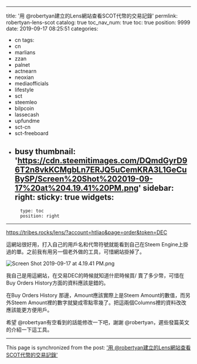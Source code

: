 
---
title: '用 @robertyan建立的Lens網站查看SCOT代幣的交易記錄'
permlink: robertyan-lens-scot
catalog: true
toc_nav_num: true
toc: true
position: 9999
date: 2019-09-17 08:25:51
categories:
- cn
tags:
- cn
- marlians
- zzan
- palnet
- actnearn
- neoxian
- mediaofficials
- lifestyle
- sct
- steemleo
- bilpcoin
- lassecash
- upfundme
- sct-cn
- sct-freeboard
- busy
thumbnail: 'https://cdn.steemitimages.com/DQmdGyrD96T2n8vkKCMgbLn7ERJQ5uCemKRA3L1GeCuBySP/Screen%20Shot%202019-09-17%20at%204.19.41%20PM.png'
sidebar:
    right:
        sticky: true
widgets:
    -
        type: toc
        position: right
---


https://tribes.rocks/lens/?account=htliao&page=order&token=DEC

這網站很好用，打入自己的用戶名和代幣符號就能看到自己在Steem Engine上掛過的單。之前我有用另一個老外做的工具，可惜網站掛掉了。

![Screen Shot 2019-09-17 at 4.19.41 PM.png](https://cdn.steemitimages.com/DQmdGyrD96T2n8vkKCMgbLn7ERJQ5uCemKRA3L1GeCuBySP/Screen%20Shot%202019-09-17%20at%204.19.41%20PM.png)

我自己是用這網站，在交易DEC的時候就知道什麽時候買/ 賣了多少幣，可惜在Buy Orders History方面的資料應該是錯的。

在Buy Orders History 那邊，Amount應該實際上是Steem Amount的數值，而另外Steem Amount裡的數字就變成零點零幾了。把這兩個Columns裡的資料改改應該能更方便用戶。

希望  @robertyan有空看到的話能修改一下吧，謝謝 @robertyan，遲些發篇英文的介紹一下這工具。

- - -

This page is synchronized from the post: ['用 @robertyan建立的Lens網站查看SCOT代幣的交易記錄'](https://steemit.com/@htliao/robertyan-lens-scot)
